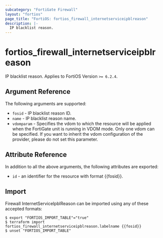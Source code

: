 ```yaml
---
subcategory: "FortiGate Firewall"
layout: "fortios"
page_title: "FortiOS: fortios_firewall_internetserviceipblreason"
description: |-
  IP blacklist reason.
---
```


# fortios_firewall_internetserviceipblreason
IP blacklist reason. Applies to FortiOS Version `>= 6.2.4`.

## Argument Reference

The following arguments are supported:

* `fosid` - IP blacklist reason ID.
* `name` - IP blacklist reason name.
* `vdomparam` - Specifies the vdom to which the resource will be applied when the FortiGate unit is running in VDOM mode. Only one vdom can be specified. If you want to inherit the vdom configuration of the provider, please do not set this parameter.


## Attribute Reference

In addition to all the above arguments, the following attributes are exported:
* `id` - an identifier for the resource with format {{fosid}}.

## Import

Firewall InternetServiceIpblReason can be imported using any of these accepted formats:
```
$ export "FORTIOS_IMPORT_TABLE"="true"
$ terraform import fortios_firewall_internetserviceipblreason.labelname {{fosid}}
$ unset "FORTIOS_IMPORT_TABLE"
```
